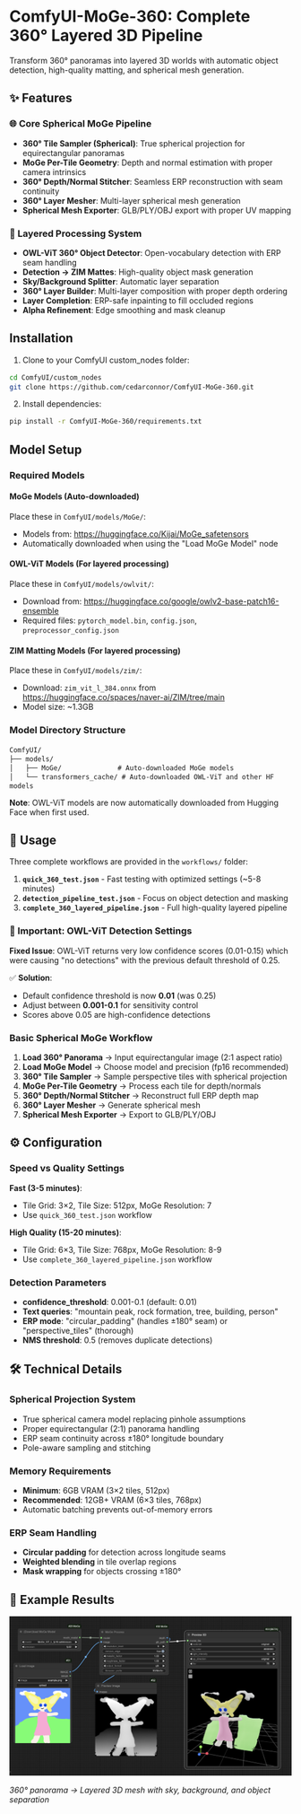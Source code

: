 # ComfyUI-MoGe-360: Complete 360° Layered 3D Pipeline

Transform 360° panoramas into layered 3D worlds with automatic object detection, high-quality matting, and spherical mesh generation.

## ✨ Features

### 🌐 Core Spherical MoGe Pipeline
- **360° Tile Sampler (Spherical)**: True spherical projection for equirectangular panoramas
- **MoGe Per-Tile Geometry**: Depth and normal estimation with proper camera intrinsics  
- **360° Depth/Normal Stitcher**: Seamless ERP reconstruction with seam continuity
- **360° Layer Mesher**: Multi-layer spherical mesh generation
- **Spherical Mesh Exporter**: GLB/PLY/OBJ export with proper UV mapping

### 🎯 Layered Processing System
- **OWL-ViT 360° Object Detector**: Open-vocabulary detection with ERP seam handling
- **Detection → ZIM Mattes**: High-quality object mask generation  
- **Sky/Background Splitter**: Automatic layer separation
- **360° Layer Builder**: Multi-layer composition with proper depth ordering
- **Layer Completion**: ERP-safe inpainting to fill occluded regions
- **Alpha Refinement**: Edge smoothing and mask cleanup

## Installation

1. Clone to your ComfyUI custom_nodes folder:
```bash
cd ComfyUI/custom_nodes
git clone https://github.com/cedarconnor/ComfyUI-MoGe-360.git
```

2. Install dependencies:
```bash
pip install -r ComfyUI-MoGe-360/requirements.txt
```

## Model Setup

### Required Models

#### MoGe Models (Auto-downloaded)
Place these in `ComfyUI/models/MoGe/`:
- Models from: https://huggingface.co/Kijai/MoGe_safetensors
- Automatically downloaded when using the "Load MoGe Model" node

#### OWL-ViT Models (For layered processing)
Place these in `ComfyUI/models/owlvit/`:
- Download from: https://huggingface.co/google/owlv2-base-patch16-ensemble
- Required files: `pytorch_model.bin`, `config.json`, `preprocessor_config.json`

#### ZIM Matting Models (For layered processing)
Place these in `ComfyUI/models/zim/`:
- Download: `zim_vit_l_384.onnx` from https://huggingface.co/spaces/naver-ai/ZIM/tree/main
- Model size: ~1.3GB

### Model Directory Structure
```
ComfyUI/
├── models/
│   ├── MoGe/              # Auto-downloaded MoGe models
│   └── transformers_cache/ # Auto-downloaded OWL-ViT and other HF models
```

**Note**: OWL-ViT models are now automatically downloaded from Hugging Face when first used.

## 🚀 Usage

Three complete workflows are provided in the `workflows/` folder:

1. **`quick_360_test.json`** - Fast testing with optimized settings (~5-8 minutes)
2. **`detection_pipeline_test.json`** - Focus on object detection and masking
3. **`complete_360_layered_pipeline.json`** - Full high-quality layered pipeline

### 🎯 Important: OWL-ViT Detection Settings

**Fixed Issue**: OWL-ViT returns very low confidence scores (0.01-0.15) which were causing "no detections" with the previous default threshold of 0.25.

✅ **Solution**: 
- Default confidence threshold is now **0.01** (was 0.25)
- Adjust between **0.001-0.1** for sensitivity control
- Scores above 0.05 are high-confidence detections

### Basic Spherical MoGe Workflow

1. **Load 360° Panorama** → Input equirectangular image (2:1 aspect ratio)
2. **Load MoGe Model** → Choose model and precision (fp16 recommended)
3. **360° Tile Sampler** → Sample perspective tiles with spherical projection
4. **MoGe Per-Tile Geometry** → Process each tile for depth/normals
5. **360° Depth/Normal Stitcher** → Reconstruct full ERP depth map
6. **360° Layer Mesher** → Generate spherical mesh
7. **Spherical Mesh Exporter** → Export to GLB/PLY/OBJ

## ⚙️ Configuration

### Speed vs Quality Settings

**Fast (3-5 minutes)**:
- Tile Grid: 3×2, Tile Size: 512px, MoGe Resolution: 7
- Use `quick_360_test.json` workflow

**High Quality (15-20 minutes)**:
- Tile Grid: 6×3, Tile Size: 768px, MoGe Resolution: 8-9
- Use `complete_360_layered_pipeline.json` workflow

### Detection Parameters
- **confidence_threshold**: 0.001-0.1 (default: 0.01)
- **Text queries**: "mountain peak, rock formation, tree, building, person"
- **ERP mode**: "circular_padding" (handles ±180° seam) or "perspective_tiles" (thorough)
- **NMS threshold**: 0.5 (removes duplicate detections)

## 🛠️ Technical Details

### Spherical Projection System
- True spherical camera model replacing pinhole assumptions  
- Proper equirectangular (2:1) panorama handling
- ERP seam continuity across ±180° longitude boundary
- Pole-aware sampling and stitching

### Memory Requirements
- **Minimum**: 6GB VRAM (3×2 tiles, 512px)
- **Recommended**: 12GB+ VRAM (6×3 tiles, 768px)
- Automatic batching prevents out-of-memory errors

### ERP Seam Handling
- **Circular padding** for detection across longitude seams
- **Weighted blending** in tile overlap regions
- **Mask wrapping** for objects crossing ±180°

## 🎥 Example Results

![Spherical MoGe Example](example_workflows/moge_example.png)

*360° panorama → Layered 3D mesh with sky, background, and object separation*